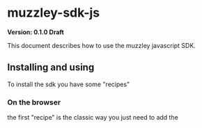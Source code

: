 # muzzley-sdk-js

**Version: 0.1.0 Draft**

This document describes how to use the muzzley javascript SDK.

## Installing and using
To install the sdk you have some "recipes"


### On the browser
the first "recipe" is the classic way you just need to add the <script> tag on your site with the muzzley-sdk.js and your ready to go

### Browserify
this recipe uses browserify that is a node-style require() to organize your browser code and load modules installed by npm.

### Node.js


### Ender support
soon.
### bower support
soon.

## API Documentation
soon.

## Modify and test

Before you run the tests you need to run "npm install" inside the /tests dir 


We have some type of tests

###First we have tests for distribution
In this tests we actualy compile the sdk and serve it to be tested on browsers trought the diferent "recipes"

To run the browser tests you just need to run the following command: node /tests/testbrowser.js

This will mount a http-server on the the following url: "http://localhost:8081/", it will also compile the sdk, the compiled result will go to the "/tests/public/" dir and will be the fowlloing files:

test-sdk-browserify.js: that is compiled using browserify and the muzzley-sdk is used trought the commongjs "require" convenction, the code of this test that can be found on the /tests/browsererify.js file


test-sdk-dist.js: this is a compiled version of the muzzley-sdk to be used stand alone (like jquery) you just need to add the <script> tag and your ready to go.

to actualy test it you just need to open the browser with the fowlloing urls :

"http://localhost:8081/dist.html": this is the distribution more tipical is just include the js file 

"http://localhost:8081/browserify.html": this is the distribution that is generated trought browserify


We also have some node.js tests, this one works like browserify(just use "require"), and the file to run the tests is /tests/testNode.js


Attention: if you modify something on the lib you need to push all modifications to bitbucket and run again "npm install" on the /tests dir, this appens because the package.json inside of the dir /tests actualy points to the muzzley-sdk-js on the bitbucket repository, to make sure that tests are running more likely a production env.


###API tests, this is the tests that actualy test the sdk api:



